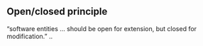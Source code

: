 ## Open/closed principle

“software entities … should be open for extension, but closed for modification.” ..